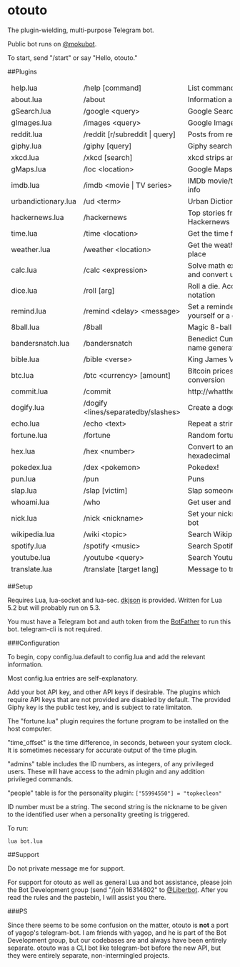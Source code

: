 # otouto

The plugin-wielding, multi-purpose Telegram bot.

Public bot runs on [@mokubot](http://telegram.me/mokubot).

To start, send "/start" or say "Hello, otouto."


##Plugins

<table>
  <thead>
    <tr>
      <td>help.lua</td>
      <td>/help [command]</td>
      <td>List commands</td>
    </tr>
    <tr>
      <td>about.lua</td>
      <td>/about</td>
      <td>Information about the bot</td>
    </tr>
    <tr>
      <td>gSearch.lua</td>
      <td>/google &lt;query&gt;</td>
      <td>Google Search</td>
    </tr>
    <tr>
      <td>gImages.lua</td>
      <td>/images &lt;query&gt;</td>
      <td>Google Images search</td>
    </tr>
    <tr>
      <td>reddit.lua</td>
      <td>/reddit [r/subreddit | query]</td>
      <td>Posts from reddit</td>
    </tr>
    <tr>
      <td>giphy.lua</td>
      <td>/giphy [query]</td>
      <td>Giphy search or random</td>
    </tr>
    <tr>
      <td>xkcd.lua</td>
      <td>/xkcd [search]</td>
      <td>xkcd strips and alt text</td>
    </tr>
    <tr>
      <td>gMaps.lua</td>
      <td>/loc &lt;location&gt;</td>
      <td>Google Maps search</td>
    </tr>
    <tr>
      <td>imdb.lua</td>
      <td>/imdb &lt;movie | TV series&gt;</td>
      <td>IMDb movie/television info</td>
    </tr>
    <tr>
      <td>urbandictionary.lua</td>
      <td>/ud &lt;term&gt;</td>
      <td>Urban Dictionary search</td>
    </tr>
    <tr>
      <td>hackernews.lua</td>
      <td>/hackernews</td>
      <td>Top stories from Hackernews</td>
    </tr>
    <tr>
      <td>time.lua</td>
      <td>/time &lt;location&gt;</td>
      <td>Get the time for a place</td>
    </tr>
    <tr>
      <td>weather.lua</td>
      <td>/weather &lt;location&gt;</td>
      <td>Get the weather for a place</td>
    </tr>
    <tr>
      <td>calc.lua</td>
      <td>/calc &lt;expression&gt;</td>
      <td>Solve math expression and convert units</td>
    </tr>
    <tr>
      <td>dice.lua</td>
      <td>/roll [arg]</td>
      <td>Roll a die. Accepts D&amp;D notation</td>
    </tr>
    <tr>
      <td>remind.lua</td>
      <td>/remind &lt;delay&gt; &lt;message&gt;</td>
      <td>Set a reminder for yourself or a group</td>
    </tr>
    <tr>
      <td>8ball.lua</td>
      <td>/8ball</td>
      <td>Magic 8-ball</td>
    </tr>
    <tr>
      <td>bandersnatch.lua</td>
      <td>/bandersnatch</td>
      <td>Benedict Cumberbatch name generator</td>
    </tr>
    <tr>
      <td>bible.lua</td>
      <td>/bible &lt;verse&gt;</td>
      <td>King James Version</td>
    </tr>
    <tr>
      <td>btc.lua</td>
      <td>/btc &lt;currency&gt; [amount]</td>
      <td>Bitcoin prices and conversion</td>
    </tr>
    <tr>
      <td>commit.lua</td>
      <td>/commit</td>
      <td>http://whatthecommit.com</td>
    </tr>
    <tr>
      <td>dogify.lua</td>
      <td>/dogify &lt;lines/separatedby/slashes&gt;</td>
      <td>Create a doge image</td>
    </tr>
    <tr>
      <td>echo.lua</td>
      <td>/echo &lt;text&gt;</td>
      <td>Repeat a string</td>
    </tr>
    <tr>
      <td>fortune.lua</td>
      <td>/fortune</td>
      <td>Random fortunes</td>
    </tr>
    <tr>
      <td>hex.lua</td>
      <td>/hex &lt;number&gt;</td>
      <td>Convert to and from hexadecimal</td>
    </tr>
    <tr>
      <td>pokedex.lua</td>
      <td>/dex &lt;pokemon&gt;</td>
      <td>Pokedex!</td>
    </tr>
    <tr>
      <td>pun.lua</td>
      <td>/pun</td>
      <td>Puns</td>
    </tr>
    <tr>
      <td>slap.lua</td>
      <td>/slap [victim]</td>
      <td>Slap someone!</td>
    </tr>
    <tr>
      <td>whoami.lua</td>
      <td>/who</td>
      <td>Get user and group IDs</td>
    </tr>
    <tr>
      <td>nick.lua</td>
      <td>/nick &lt;nickname&gt;</td>
      <td>Set your nickname for the bot</td>
    </tr>
    <tr>
      <td>wikipedia.lua</td>
      <td>/wiki &lt;topic&gt;</td>
      <td>Search Wikipedia</td>
    </tr>
    <tr>
      <td>spotify.lua</td>
      <td>/spotify &lt;music&gt;</td>
      <td>Search Spotify</td>
    </tr>
    <tr>
      <td>youtube.lua</td>
      <td>/youtube &lt;query&gt;</td>
      <td>Search Youtube</td>
    </tr>
    <tr>
      <td>translate.lua</td>
      <td>/translate [target lang]</td>
      <td>Message to translate</td>
    </tr>
  </tbody>
</table>


##Setup

Requires Lua, lua-socket and lua-sec. [dkjson](http://github.com/LuaDist/dkjson/) is provided. Written for Lua 5.2 but will probably run on 5.3.

You must have a Telegram bot and auth token from the [BotFather](http://telegram.me/botfather) to run this bot. telegram-cli is not required.

###Configuration

To begin, copy config.lua.default to config.lua and add the relevant information.

Most config.lua entries are self-explanatory.

Add your bot API key, and other API keys if desirable.
The plugins which require API keys that are not provided are disabled by default.
The provided Giphy key is the public test key, and is subject to rate limitaton.

The "fortune.lua" plugin requires the fortune program to be installed on the host computer.

"time_offset" is the time difference, in seconds, between your system clock. It is sometimes necessary for accurate output of the time plugin.

"admins" table includes the ID numbers, as integers, of any privileged users. These will have access to the admin plugin and any addition privileged commands.

"people" table is for the personality plugin:
`["55994550"] = "topkecleon"`

ID number must be a string. The second string is the nickname to be given to the identified user when a personality greeting is triggered.

To run:

`lua bot.lua`


##Support

Do not private message me for support.

For support for otouto as well as general Lua and bot assistance, please join the Bot Development group (send "/join 16314802" to [@Liberbot](http://telegram.me/liberbot). After you read the rules and the pastebin, I will assist you there.

###PS

Since there seems to be some confusion on the matter, otouto is **not** a port of yagop's telegram-bot. I am friends with yagop, and he is part of the Bot Development group, but our codebases are and always have been entirely separate. otouto was a CLI bot like telegram-bot before the new API, but they were entirely separate, non-intermingled projects.
